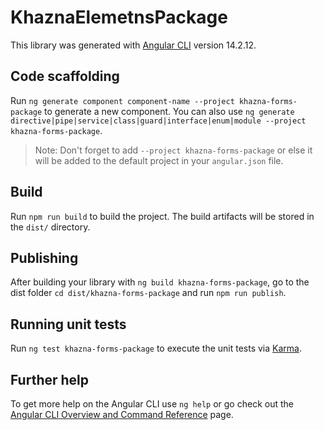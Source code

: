 # KhaznaElemetnsPackage

This library was generated with [Angular CLI](https://github.com/angular/angular-cli) version 14.2.12.

## Code scaffolding

Run `ng generate component component-name --project khazna-forms-package` to generate a new component. You can also use `ng generate directive|pipe|service|class|guard|interface|enum|module --project khazna-forms-package`.
> Note: Don't forget to add `--project khazna-forms-package` or else it will be added to the default project in your `angular.json` file. 

## Build

Run `npm run build` to build the project. The build artifacts will be stored in the `dist/` directory.

## Publishing

After building your library with `ng build khazna-forms-package`, go to the dist folder `cd dist/khazna-forms-package` and run `npm run publish`.

## Running unit tests

Run `ng test khazna-forms-package` to execute the unit tests via [Karma](https://karma-runner.github.io).

## Further help

To get more help on the Angular CLI use `ng help` or go check out the [Angular CLI Overview and Command Reference](https://angular.io/cli) page.
